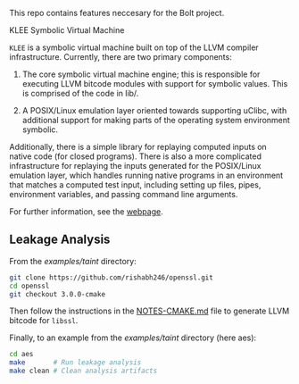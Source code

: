 This repo contains features neccesary for the Bolt project.

KLEE Symbolic Virtual Machine

`KLEE` is a symbolic virtual machine built on top of the LLVM compiler
infrastructure. Currently, there are two primary components:

  1. The core symbolic virtual machine engine; this is responsible for
     executing LLVM bitcode modules with support for symbolic
     values. This is comprised of the code in lib/.

  2. A POSIX/Linux emulation layer oriented towards supporting uClibc,
     with additional support for making parts of the operating system
     environment symbolic.

Additionally, there is a simple library for replaying computed inputs
on native code (for closed programs). There is also a more complicated
infrastructure for replaying the inputs generated for the POSIX/Linux
emulation layer, which handles running native programs in an
environment that matches a computed test input, including setting up
files, pipes, environment variables, and passing command line
arguments.

For further information, see the [webpage](http://klee.github.io/).

## Leakage Analysis
From the *examples/taint* directory:
```bash
git clone https://github.com/rishabh246/openssl.git
cd openssl
git checkout 3.0.0-cmake
```
Then follow the instructions in the [NOTES-CMAKE.md](https://github.com/rishabh246/openssl/blob/3.0.0-cmake/NOTES-CMAKE.md) file to generate LLVM bitcode for `libssl`. 

Finally, to an example from the *examples/taint* directory (here aes):
```bash
cd aes
make       # Run leakage analysis
make clean # Clean analysis artifacts
```
